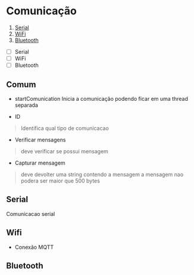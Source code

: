 # Comunicação
1. [Serial](#serial) 
2. [WiFi](#wifi)
2. [Bluetooth](#bluetooth)
-[ ] Serial
-[ ] WiFi
-[ ] Bluetooth
## Comum
* startComunication 
 Inicia a comunicação
 podendo ficar em uma thread separada 

* ID 
 > Identifica qual tipo de comunicacao 
* Verificar mensagens
> deve verificar se possui mensagem  
* Capturar mensagem
> deve devolter uma string contendo a mensagem
> a mensagem nao podera ser maior que 500 bytes

<a name = "serial"></a> 
 ##  Serial
Comunicacao serial

## Wifi
* Conexão MQTT

## Bluetooth

